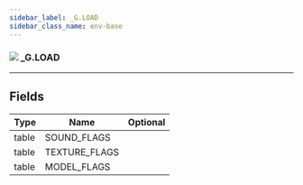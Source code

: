 ```yaml
---
sidebar_label: _G.LOAD
sidebar_class_name: env-base
---
```


### ![](/img/wiki/base.png) _G.LOAD


-----------------
## Fields

| Type   | Name | Optional |
| ------ | ---- | -------: |
| table | SOUND_FLAGS |   |
| table | TEXTURE_FLAGS |   |
| table | MODEL_FLAGS |   |

